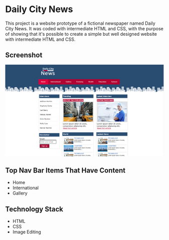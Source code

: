 # Daily City News

This project is a website prototype of a fictional  newspaper named Daily City News.
It was coded with intermediate HTML and CSS, with the purpose of showing that it's possible to 
create a simple but well designed website with intermediate HTML and CSS.

## Screenshot 

![Screenshot](Screenshot.png)

## Top Nav Bar Items That Have Content
+ Home
+ International 
+ Gallery 

## Technology Stack

+ HTML
+ CSS
+ Image Editing